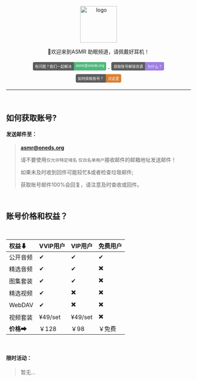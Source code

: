 <div align="center">
  <a href="https://iasmr.org"><img width="100px" alt="logo" src="https://image.yyds.cam/asmr.svg"/></a>
  <p>🎵欢迎来到ASMR 助眠频道，请佩戴好耳机！</p>
<style>
    .badge {
        display: inline-flex;
        border-radius: 4px;
        font-family: Arial, sans-serif;
        font-size: 10px;
        overflow: hidden;
        margin: 5px;
    }
    .color {
        background-color: #5C5C5C;
        color: white;
        padding: 4px 6px;
    }
    .color1 {
        background-color: #50B87C;
        color: white;
        padding: 4px 6px;
    }
    .color2 {
        background-color: #9E7DE1;
        color: white;
        padding: 4px 6px;
    }
    .color3 {
        background-color: #DA8035;
        color: white;
        padding: 4px 6px;
    }
</style>
<div>
    <a href="mailto:asmr@oneds.org?subject=你好&body=这是一封测试邮件">
        <div class="badge">
            <div class="color">有问题？我们一起解决</div>
            <div class="color1">asmr@oneds.org</div>
        </div>
    </a>
    <a href="https://cors.yyds.cam/im-dashan/Notes/refs/heads/main/Other/text/About.md">
        <div class="badge">
            <div class="color">获取账号解锁资源</div>
            <div class="color2">为什么？</div>
        </div>
    </a>
    <a href="https://iasmr.org/">
        <div class="badge">
            <div class="color">如何获取账号？</div>
            <div class="color3">点这里</div>
        </div>
    </a>
</div>
</div>

---

<br>

## 如何获取账号?

#### 发送邮件至：

> [**asmr@oneds.org**](mailto:asmr@oneds.org?subject=创建账号&body=创建账号)
>
> 请不要使用`仅允许特定域名` `仅白名单用户`接收邮件的邮箱地址发送邮件！
>
> 如果未及时收到回件可能较忙&或者检查垃圾邮件;
>
> 获取账号邮件100%会回复，请注意及时查收或回件。

<br>

## 账号价格和权益？

<br>

| 权益⬇     | VVIP用户 | VIP用户 | 免费用户 |
| :-------- | :------- | :------ | -------- |
| 公开音频  | ✔        | ✔       | ✔        |
| 精选音频  | ✔        | ✔       | ✖️        |
| 图集套装  | ✔        | ✔       | ✖️        |
| 精选视频  | ✔        | ✖️       | ✖️        |
| WebDAV    | ✔        | ✖️       | ✖️        |
| 视频套装  | ¥49/set  | ¥49/set | ✖️        |
| **价格➡** | ￥128    | ￥98    | ￥免费   |

<br>

#### 限时活动：

> 暂无...
